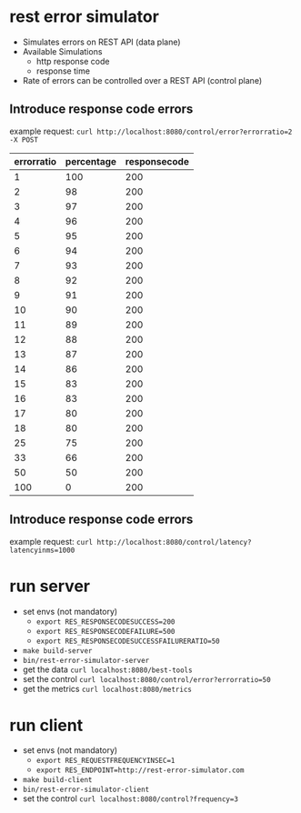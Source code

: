 # rest error simulator

* Simulates errors on REST API (data plane)
* Available Simulations
  * http response code
  * response time
* Rate of errors can be controlled over a REST API (control plane)

## Introduce response code errors

example request: `curl http://localhost:8080/control/error?errorratio=2 -X POST`

| errorratio | percentage | responsecode |
|------------|------------|--------------|
| 1          | 100        | 200          |
| 2          | 98         | 200          |
| 3          | 97         | 200          |
| 4          | 96         | 200          |
| 5          | 95         | 200          |
| 6          | 94         | 200          |
| 7          | 93         | 200          |
| 8          | 92         | 200          |
| 9          | 91         | 200          |
| 10         | 90         | 200          |
| 11         | 89         | 200          |
| 12         | 88         | 200          |
| 13         | 87         | 200          |
| 14         | 86         | 200          |
| 15         | 83         | 200          |
| 16         | 83         | 200          |
| 17         | 80         | 200          |
| 18         | 80         | 200          |
| 25         | 75         | 200          |
| 33         | 66         | 200          |
| 50         | 50         | 200          |
| 100        | 0          | 200          |

## Introduce response code errors

example request: `curl http://localhost:8080/control/latency?latencyinms=1000`

# run server

* set envs (not mandatory) 
  * `export RES_RESPONSECODESUCCESS=200`
  * `export RES_RESPONSECODEFAILURE=500`
  * `export RES_RESPONSECODESUCCESSFAILURERATIO=50`
* `make build-server`
* `bin/rest-error-simulator-server`
* get the data `curl localhost:8080/best-tools`
* set the control `curl localhost:8080/control/error?errorratio=50`
* get the metrics `curl localhost:8080/metrics`

# run client

* set envs (not mandatory) 
  * `export RES_REQUESTFREQUENCYINSEC=1`
  * `export RES_ENDPOINT=http://rest-error-simulator.com`
* `make build-client`
* `bin/rest-error-simulator-client`
* set the control `curl localhost:8080/control?frequency=3`
